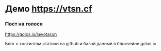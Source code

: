 
# Демо https://vtsn.cf
### Пост на голосе
https://golos.io/@votason

Блог с хостингом статики на github и базой данный в блокчейне golos.io
